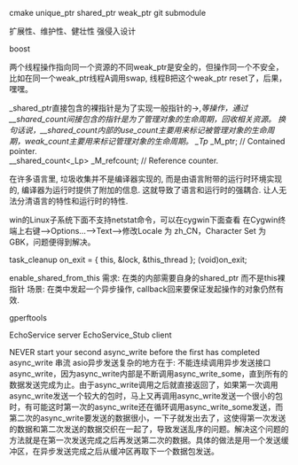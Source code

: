 cmake
unique_ptr shared_ptr weak_ptr
git submodule

扩展性、维护性、健壮性
强侵入设计

boost

两个线程操作指向同一个资源的不同weak_ptr是安全的，但操作同一个不安全，比如在同一个weak_ptr线程A调用swap, 线程B把这个weak_ptr reset了，后果，嘿嘿。

_shared_ptr直接包含的裸指针是为了实现一般指针的->,*等操作，通过__shared_count间接包含的指针是为了管理对象的生命周期，回收相关资源。
换句话说，__shared_count内部的use_count主要用来标记被管理对象的生命周期，weak_count主要用来标记管理对象的生命周期。
_Tp*             _M_ptr;         // Contained pointer.  
__shared_count<_Lp>  _M_refcount;    // Reference counter.  


在许多语言里, 垃圾收集并不是编译器实现的, 而是由语言附带的运行时环境实现的, 编译器为运行时提供了附加的信息. 这就导致了语言和运行时的强耦合. 让人无法分清语言的特性和运行时的特性.

win的Linux子系统下面不支持netstat命令，可以在cygwin下面查看
在Cygwin终端上右键-->Options…-->Text-->修改Locale 为 zh_CN，Character Set 为 GBK，问题便得到解决。


task_cleanup on_exit = { this, &lock, &this_thread };
(void)on_exit;

enable_shared_from_this
需求: 在类的内部需要自身的shared_ptr 而不是this裸指针
场景:  在类中发起一个异步操作, callback回来要保证发起操作的对象仍然有效.


gperftools

EchoService  server
EchoService_Stub client


NEVER start your second async_write before the first has completed 
async_write 串流
asio异步发送复杂的地方在于: 不能连续调用异步发送接口async_write，因为async_write内部是不断调用async_write_some，直到所有的数据发送完成为止。由于async_write调用之后就直接返回了，如果第一次调用async_write发送一个较大的包时，马上又再调用async_write发送一个很小的包时，有可能这时第一次的async_write还在循环调用async_write_some发送，而第二次的async_write要发送的数据很小，一下子就发出去了，这使得第一次发送的数据和第二次发送的数据交织在一起了，导致发送乱序的问题。解决这个问题的方法就是在第一次发送完成之后再发送第二次的数据。具体的做法是用一个发送缓冲区，在异步发送完成之后从缓冲区再取下一个数据包发送。
